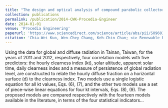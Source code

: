 ```yaml
---
title: "The design and optical analysis of compound parabolic collector"
collection: publications
permalink: /publication/2014-CWK-Procedia-Engineer
date: 2014-01-01
venue: 'Procedia Engineering'
paperurl: 'https://www.sciencedirect.com/science/article/abs/pii/S0960148113006605'
citation: 'Chia-Wei Kuo, Wen-Chey Chang, Keh-Chin Chan; <i> Renewable Energy</i>. Vol. 66, pg. 56-61, 2014.'
---
```

Using the data for global and diffuse radiation in Tainan, Taiwan, for the years of 2011 and 2012, respectively, four correlation models with five predictors: the hourly clearness index (kt), solar altitude, apparent solar time, daily clearness index and a measure of persistence of global radiation level, are constructed to relate the hourly diffuse fraction on a horizontal surface (d) to the clearness index. Two models use a single logistic equation for all kt values, Eqs. (6), (7), and the other two models use a set of piece-wise linear equations for four kt intervals, Eqs. (8), (9). The proposed models are compared respectively with the fourteen models available in the literature, in terms of the four statistical indicators...
